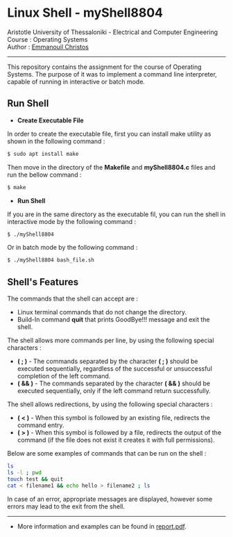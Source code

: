 # Linux Shell - myShell8804

Aristotle University of Thessaloniki - Electrical and Computer Engineering  
Course : Operating Systems  
Author : [Emmanouil Christos](https://github.com/eachristgr)

------

This repository contains the assignment for the course of Operating Systems. The purpose of it was to implement a command line interpreter, capable of running in interactive or batch mode.

## Run Shell

- **Create Executable File**

In order to create the executable file, first you can install make utility as shown in the following command :

```bash
$ sudo apt install make
```

Then move in the directory of the **Makefile** and **myShell8804.c** files and run the bellow command :

```bash
$ make
```

- **Run Shell**

If you are in the same directory as the executable fil, you can run the shell in interactive mode by the following command :

```bash
$ ./myShell8804
```

Or in batch mode by the following command :

```bash
$ ./myShell8804 bash_file.sh
```

## Shell's Features

The commands that the shell can accept are :

- Linux terminal commands that do not change the directory.
- Build-In command **quit** that prints GoodBye!!! message and exit the shell.

The shell allows more commands per line, by using the following special characters :

- **( ; )** - The commands separated by the character **( ; )** should be executed sequentially, regardless of the successful or unsuccessful completion of the left command.
- **( && )** - The commands separated by the character **( && )** should be executed sequentially, only if the left command return successfully.

The shell allows redirections, by using the following special characters :

- **( < )** - When this symbol is followed by an existing file, redirects the command entry.
- **( > )** - When this symbol is followed by a file, redirects the output of the command (if the file does not exist it creates it with full permissions).

Below are some examples of commands that can be run on the shell :

```bash
ls
ls -l ; pwd
touch test && quit
cat < filename1 && echo hello > filename2 ; ls
```

In case of an error, appropriate messages are displayed, however some errors may lead to the exit from the shell.

------

- More information and examples can be found in [report.pdf](./report.pdf).
